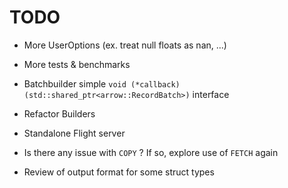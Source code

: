 # TODO

- More UserOptions (ex. treat null floats as nan, ...)

- More tests & benchmarks

- Batchbuilder simple `void (*callback)(std::shared_ptr<arrow::RecordBatch>)` interface

- Refactor Builders

- Standalone Flight server

- Is there any issue with `COPY` ? If so, explore use of `FETCH` again

- Review of output format for some struct types
